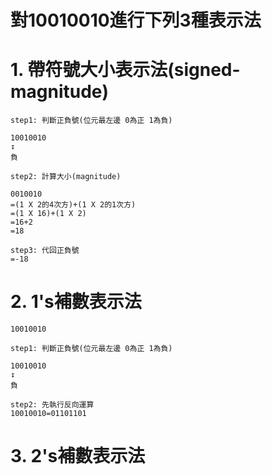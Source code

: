 # 對10010010進行下列3種表示法

# 1. 帶符號大小表示法(signed-magnitude)
```
step1: 判斷正負號(位元最左邊 0為正 1為負)

10010010
↧
負 

step2: 計算大小(magnitude)

0010010
=(1 X 2的4次方)+(1 X 2的1次方)
=(1 X 16)+(1 X 2)
=16+2
=18

step3: 代回正負號
=-18
```
# 2. 1's補數表示法
```
10010010

step1: 判斷正負號(位元最左邊 0為正 1為負)

10010010
↧
負

step2: 先執行反向運算
10010010=01101101
```
# 3. 2's補數表示法
```
```
